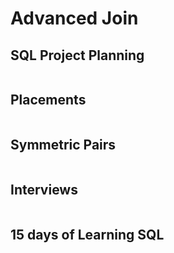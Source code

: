 # Advanced Join

## SQL Project Planning

```

```

## Placements

```

```

## Symmetric Pairs

```

```


## Interviews

```

```

## 15 days of Learning SQL

```

```